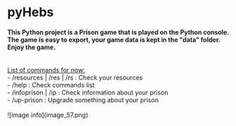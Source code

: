 # pyHebs

<h4>This Python project is a Prison game that is played on the Python console. The game is easy to export, your game data is kept in the "data" folder. Enjoy the game.</h4><br>
<u>List of commands for now:</u><br>
           - /resources | /res | /rs : Check your resources<br>
           - /help : Check commands list<br>
           - /infoprison | /ip : Check information about your prison<br>
           - /up-prison : Upgrade something about your prison<br>
<br>
![image info](image_57.png)
